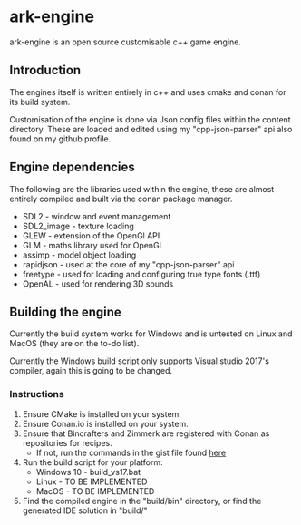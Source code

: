 # ark-engine
ark-engine is an open source customisable c++ game engine.

## Introduction
The engines itself is written entirely in c++ and uses cmake and conan for its build system.

Customisation of the engine is done via Json config files within the content directory. These are loaded and edited using my "cpp-json-parser" api also found on my github profile.

## Engine dependencies
The following are the libraries used within the engine, these are almost entirely compiled and built via the conan package manager.
* SDL2 - window and event management
* SDL2_image - texture loading
* GLEW - extension of the OpenGl API
* GLM - maths library used for OpenGL
* assimp - model object loading
* rapidjson - used at the core of my "cpp-json-parser" api
* freetype - used for loading and configuring true type fonts (.ttf)
* OpenAL - used for rendering 3D sounds

## Building the engine
Currently the build system works for Windows and is untested on Linux and MacOS (they are on the to-do list).

Currently the Windows build script only supports Visual studio 2017's compiler, again this is going to be changed.

### Instructions
1. Ensure CMake is installed on your system.
2. Ensure Conan.io is installed on your system.
3. Ensure that Bincrafters and Zimmerk are registered with Conan as repositories for recipes.
    * If not, run the commands in the gist file found [here](https://gist.github.com/TReed1104/14e9e9c4e0f07c4fdc9373cb287bdf6b)
4. Run the build script for your platform:
    * Windows 10 - build_vs17.bat
    * Linux - TO BE IMPLEMENTED
    * MacOS - TO BE IMPLEMENTED
5. Find the compiled engine in the "build/bin" directory, or find the generated IDE solution in "build/"
